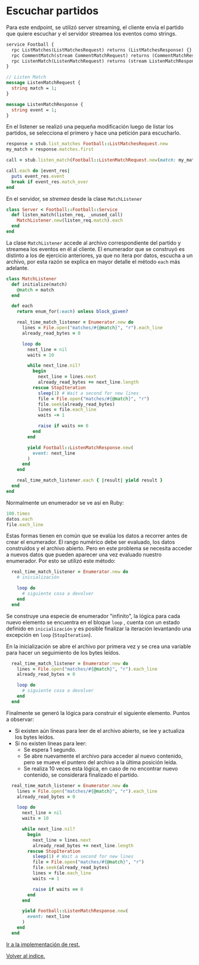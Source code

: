 
# Escuchar partidos

Para este endpoint, se utilizó server streaming, el cliente envía el partido que quiere escuchar y el servidor streamea los eventos como strings.

```proto
service Football {
  rpc ListMatches(ListMatchesRequest) returns (ListMatchesResponse) {}
  rpc CommentMatch(stream CommentMatchRequest) returns (CommentMatchResponse) {}
  rpc ListenMatch(ListenMatchRequest) returns (stream ListenMatchResponse) {}
}

// Listen Match
message ListenMatchRequest {
  string match = 1;
}

message ListenMatchResponse {
  string event = 1;
}
```

En el listener se realizó una pequeña modificación luego de listar los partidos, se selecciona el primero y hace una petición para escucharlo.
```ruby
response = stub.list_matches Football::ListMatchesRequest.new
my_match = response.matches.first

call = stub.listen_match(Football::ListenMatchRequest.new(match: my_match))

call.each do |event_res|
  puts event_res.event
  break if event_res.match_over
end
```

En el servidor, se *stremea* desde la clase `MatchListener`
```ruby
class Server < Football::Football::Service
  def listen_match(listen_req, _unused_call)
    MatchListener.new(listen_req.match).each
  end
end
```

La clase `MatchListener` accede al archivo correspondiente del partido y streamea los eventos en él al cliente.
El enumerador que se construyó es distinto a los de ejercicio anteriores, ya que no itera por datos, escucha a un archivo, por esta razón se explica en mayor detalle el método `each` más adelante.

```ruby
class MatchListener
  def initialize(match)
    @match = match
  end

  def each
    return enum_for(:each) unless block_given?

    real_time_match_listener = Enumerator.new do
      lines = File.open("matches/#{@match}", "r").each_line
      already_read_bytes = 0

      loop do
        next_line = nil
        waits = 10

        while next_line.nil?
          begin
            next_line = lines.next
            already_read_bytes += next_line.length
          rescue StopIteration
            sleep(1) # Wait a second for new lines
            file = File.open("matches/#{@match}", "r")
            file.seek(already_read_bytes)
            lines = file.each_line
            waits -= 1

            raise if waits == 0
          end
        end

        yield Football::ListenMatchResponse.new(
          event: next_line
        )
      end
    end

    real_time_match_listener.each { |result| yield result }
  end
end
```

Normalmente un enumerador se ve así en Ruby:
```ruby
100.times
datos.each
file.each_line
```

Estas formas tienen en común que se evalúa los datos a recorrer antes de crear el enumerador. El rango numérico debe ser evaluado, los datos construidos y el archivo abierto. Pero en este problema se necesita acceder a nuevos datos que pueden aparecer una vez evaluado nuestro enumerador.
Por esto se utilizó este método:

```ruby
  real_time_match_listener = Enumerator.new do
    # inicialización

    loop do
      # siguiente cosa a devolver
    end
  end
```

Se construye una especie de enumerador "infinito", la lógica para cada nuevo elemento se encuentra en el bloque `loop` , cuenta con un estado definido en `inicialización` y es posible finalizar la iteración levantando una excepción en `loop` (`StopIteration`).

En la inicialización se abre el archivo por primera vez y se crea una variable para hacer un seguimiento de los bytes leídos.

```ruby
  real_time_match_listener = Enumerator.new do
    lines = File.open("matches/#{@match}", "r").each_line
    already_read_bytes = 0

    loop do
      # siguiente cosa a devolver
    end
  end
```

Finalmente se generó la lógica para construir el siguiente elemento.
Puntos a observar:
* Si existen aún líneas para leer de el archivo abierto, se lee y actualiza los bytes leídos.
* Si no existen líneas para leer:
  * Se espera 1 segundo.
  * Se abre nuevamente el archivo para acceder al nuevo contenido, pero se mueve el puntero del archivo a la última posición leída.
  * Se realiza 10 veces esta lógica, en caso de no encontrar nuevo contenido, se considerará finalizado el partido.

```ruby
  real_time_match_listener = Enumerator.new do
    lines = File.open("matches/#{@match}", "r").each_line
    already_read_bytes = 0

    loop do
      next_line = nil
      waits = 10

      while next_line.nil?
        begin
          next_line = lines.next
          already_read_bytes += next_line.length
        rescue StopIteration
          sleep(1) # Wait a second for new lines
          file = File.open("matches/#{@match}", "r")
          file.seek(already_read_bytes)
          lines = file.each_line
          waits -= 1

          raise if waits == 0
        end
      end

      yield Football::ListenMatchResponse.new(
        event: next_line
      )
    end
  end
```

[Ir a la implementación de rest.](../rest/intro.md)

[Volver al indice.](../intro.md)

